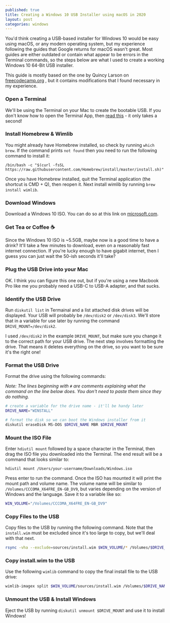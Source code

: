 ```yaml
---
published: true
title: Creating a Windows 10 USB Installer using macOS in 2020
layout: post
categories: windows
---
```


You'd think creating a USB-based installer for Windows 10 would be easy using
macOS, or any modern operating system, but my experience following the guides
that Google returns for macOS wasn't great. Most guides are either outdated or
contain what appear to be errors in the Terminal commands, so the steps below
are what I used to create a working Windows 10 64-Bit USB installer.

This guide is mostly based on the one by Quincy Larson on
[freecodecamp.org](https://www.freecodecamp.org/news/how-make-a-windows-10-usb-using-your-mac-build-a-bootable-iso-from-your-macs-terminal/)
, but it contains modifications that I found necessary in my experience.


### Open a Terminal
We'll be using the Terminal on your Mac to create the bootable USB. If you
don't know how to open the Terminal App, then [read this](https://support.apple.com/en-gb/guide/terminal/apd5265185d-f365-44cb-8b09-71a064a42125/mac) - it only takes a second!

### Install Homebrew & Wimlib
You might already have Homebrew installed, so check by running `which brew`. If
the command prints `not found` then you need to run the following command to
install it:

```
/bin/bash -c "$(curl -fsSL https://raw.githubusercontent.com/Homebrew/install/master/install.sh)"
```

Once you have Homebrew installed, quit the Terminal application (the shortcut
is CMD + Q), then reopen it. Next install wimlib by running
`brew install wimlib`.

### Download Windows
Download a Windows 10 ISO. You can do so at this link on [microsoft.com](https://www.microsoft.com/en-us/software-download/windows10ISO).

### Get Tea or Coffee ☕
Since the Windows 10 ISO is ~5.5GB, maybe now is a good time to have a drink?
It'll take a few minutes to download, even on a reasonably fast internet
connection. If you're lucky enough to have gigabit internet, then I guess you
can just wait the 50-ish seconds it'll take?

### Plug the USB Drive into your Mac
OK. I think you can figure this one out, but if you're using a new Macbook Pro
like me you probably need a USB-C to USB-A adapter, and that sucks.

### Identify the USB Drive
Run `diskutil list` in Termainal and a list attached disk drives will be
displayed. Your USB will probably be `/dev/disk2` or `/dev/disk3`. We'll
store that in a variable for use later by running the command
`DRIVE_MOUNT=/dev/disk2`.

I used `/dev/disk2` in the example `DRIVE_MOUNT`, but make sure you change it to the correct path for your USB drive. The next step involves formatting the drive. That means it deletes everything on the drive, so you want to be sure it's the right one!

### Format the USB Drive
Format the drive using the following commands:

_Note: The lines beginning with `#` are comments explaining what the command on the line below does. You don't need to paste them since they do nothing._

```bash
# create a variable for the drive name - it'll be handy later
DRIVE_NAME="WINSTALL"

# format the disk so we can boot the Windows installer from it
diskutil eraseDisk MS-DOS $DRIVE_NAME MBR $DRIVE_MOUNT
```

### Mount the ISO File
Enter `hdiutil mount` followed by a space character in the Terminal, then drag
the ISO file you downloaded into the Terminal. The end result will be a command
that looks similar to:

```
hdiutil mount /Users/your-username/Downloads/Windows.iso
```

Press enter to run the command. Once the ISO has mounted it will print the
mount path and volume name. The volume name will be similar to
`/Volumes/CCCOMA_X64FRE_EN-GB_DV9`, but varies depending on the version of
Windows and the language. Save it to a variable like so:

```bash
WIN_VOLUME="/Volumes/CCCOMA_X64FRE_EN-GB_DV9"
```

### Copy Files to the USB
Copy files to the USB by running the following command. Note that the
`install.wim` must be excluded since it's too large to copy, but we'll deal
with that next.

```bash
rsync -vha --exclude=sources/install.wim $WIN_VOLUME/* /Volumes/$DRIVE_NAME
```

### Copy install.wim to the USB
Use the following `wimlib` command to copy the final install file to the USB
drive: 

```bash
wimlib-imagex split $WIN_VOLUME/sources/install.wim /Volumes/$DRIVE_NAME/sources/install.swm 4000
```

### Unmount the USB & Install Windows
Eject the USB by running `diskutil unmount $DRIVE_MOUNT` and use it to install
Windows!